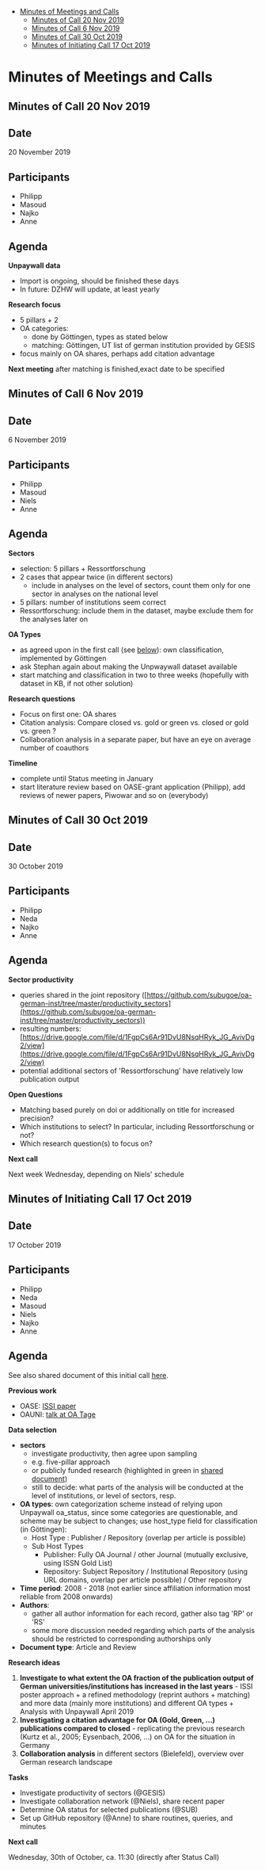 <!-- TOC -->

- [Minutes of Meetings and Calls](#minutes-of-meetings-and-calls)
  - [Minutes of Call 20 Nov 2019](#minutes-of-call-20-nov-2019)
  - [Minutes of Call 6 Nov 2019](#minutes-of-call-6-nov-2019)
  - [Minutes of Call 30 Oct 2019](#minutes-of-call-30-oct-2019)
  - [Minutes of Initiating Call 17 Oct 2019](#minutes-of-initiating-call-17-oct-2019)

<!-- /TOC -->

# Minutes of Meetings and Calls

## Minutes of Call 20 Nov 2019

Date
-----
20 November 2019

Participants
-----
- Philipp
- Masoud
- Najko
- Anne

Agenda
-----

**Unpaywall data**

- Import is ongoing, should be finished these days
- In future: DZHW will update, at least yearly

**Research focus**

- 5 pillars + 2
- OA categories:
  - done by Göttingen, types as stated below
  - matching: Göttingen, UT list of german institution provided by GESIS
- focus mainly on OA shares, perhaps add citation advantage

**Next meeting**
after matching is finished,exact date to be specified

## Minutes of Call 6 Nov 2019

Date
-----
6 November 2019

Participants
------

- Philipp
- Masoud
- Niels
- Anne

Agenda
------

**Sectors**
- selection: 5 pillars + Ressortforschung
- 2 cases that appear twice (in different sectors)
  - include in analyses on the level of sectors, count them only for one sector in analyses on the national level
- 5 pillars: number of institutions seem correct
- Ressortforschung: include them in the dataset, maybe exclude them for the analyses later on

**OA Types**
- as agreed upon in the first call (see [below](#minutes-of-initiating-call-17-oct-2019)): own classification, implemented by Göttingen
- ask Stephan again about making the Unpwaywall dataset available
- start matching and classification in two to three weeks (hopefully with dataset in KB, if not other solution)

**Research questions**
- Focus on first one: OA shares
- Citation analysis: Compare closed vs. gold or green vs. closed or gold vs. green ?
- Collaboration analysis in a separate paper, but have an eye on average number of coauthors

**Timeline**

- complete until Status meeting in January
- start literature review based on OASE-grant application (Philipp), add reviews of newer papers, Piwowar and so on (everybody)


## Minutes of Call 30 Oct 2019

Date
-----

30 October 2019

Participants
----------

- Philipp
- Neda
- Najko
- Anne

Agenda
------

**Sector productivity**

- queries shared in the joint repository ([https://github.com/subugoe/oa-german-inst/tree/master/productivity_sectors](https://github.com/subugoe/oa-german-inst/tree/master/productivity_sectors))
- resulting numbers: [https://drive.google.com/file/d/1FgpCs6Ar91DvU8NsqHRyk_JG_AvivDg2/view](https://drive.google.com/file/d/1FgpCs6Ar91DvU8NsqHRyk_JG_AvivDg2/view)
- potential additional sectors of 'Ressortforschung' have relatively low publication output

**Open Questions**

- Matching based purely on doi or additionally on title for increased precision?
- Which institutions to select? In particular, including Ressortforschung or not?
- Which research question(s) to focus on?

**Next call**

Next week Wednesday, depending on Niels' schedule


## Minutes of Initiating Call 17 Oct 2019

Date
-----

17 October 2019

Participants
----------

- Philipp
- Neda
- Masoud
- Niels
- Najko
- Anne

Agenda
------

See also shared document of this initial call [here](https://docs.google.com/document/d/1hzOFxW1DNEzfs3bX5VkPKkMefK7Nw-Elo0GtlfpNma4/edit#).

**Previous work**

- OASE: [ISSI paper](https://arxiv.org/abs/1905.00011)
- OAUNI: [talk at OA Tage](https://docs.google.com/presentation/d/1cKVjxyq1XZpe1ITGb9Up38SBWDz7z0c1NwPVqH56fM4/edit?usp=sharing)

**Data selection**

- **sectors**
  - investigate productivity, then agree upon sampling
  - e.g. five-pillar approach
  - or publicly funded research (highlighted in green in [shared document](https://docs.google.com/document/d/1hzOFxW1DNEzfs3bX5VkPKkMefK7Nw-Elo0GtlfpNma4/edit#))
  - still to decide: what parts of the analysis will be conducted at the level of institutions, or level of sectors, resp.
- **OA types**: own categorization scheme instead of relying upon Unpaywall oa_status, since some categories are questionable, and scheme may be subject to changes; use host_type field for classification (in Göttingen):
  - Host Type : Publisher / Repository (overlap per article is possible)
  - Sub Host Types
    - Publisher: Fully OA Journal / other Journal (mutually exclusive, using ISSN Gold List)
    -  Repository: Subject Repository / Institutional Repository (using URL domains, overlap per article possible) / Other repository
- **Time period**: 2008 - 2018 (not earlier since affiliation information most reliable from 2008 onwards)
- **Authors**:
  - gather all author information for each record, gather also tag 'RP' or 'RS'
  - some more discussion needed regarding which parts of the analysis should be restricted to corresponding authorships only
- **Document type**: Article and Review

**Research ideas**

1. **Investigate to what extent the OA fraction of the publication output of German universities/institutions has increased in the last years** - ISSI poster approach + a refined methodology (reprint authors + matching) and more data (mainly more institutions) and different OA types + Analysis with Unpaywall April 2019
2. **Investigating a citation advantage for OA (Gold, Green, ...) publications compared to closed** - replicating the previous research (Kurtz et al., 2005; Eysenbach, 2006, ...) on OA for the situation in Germany
3. **Collaboration analysis** in different sectors (Bielefeld), overview over German research landscape

**Tasks**

- Investigate productivity of sectors (@GESIS)
- Investigate collaboration network (@Niels), share recent paper
- Determine OA status for selected publications (@SUB)
- Set up GitHub repository (@Anne) to share routines, queries, and minutes

**Next call**

Wednesday, 30th of October, ca. 11:30 (directly after Status Call)
